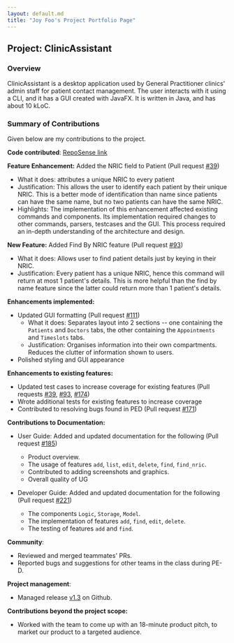 ```yaml
---
layout: default.md
title: "Joy Foo's Project Portfolio Page"
---
```


## Project: ClinicAssistant

### Overview

ClinicAssistant is a desktop application used by General Practitioner clinics' admin staff for patient contact management. The user interacts with it using a CLI, and it has a GUI created with JavaFX. It is written in Java, and has about 10 kLoC.

### Summary of Contributions

Given below are my contributions to the project.

**Code contributed**: [RepoSense link](https://nus-cs2103-ay2324s1.github.io/tp-dashboard/?search=yezkez10&breakdown=true)

**Feature Enhancement:** Added the NRIC field to Patient (Pull request [#39](https://github.com/AY2324S1-CS2103T-W09-3/tp/pull/39))
- What it does: attributes a unique NRIC to every patient
- Justification: This allows the user to identify each patient by their unique NRIC.
This is a better mode of identification than name since patients can have the same name, 
but no two patients can have the same NRIC.
- Highlights: The implementation of this enhancement affected existing commands and components. 
Its implementation required changes to other commands, parsers, testcases and the GUI.
This process required an in-depth understanding of the architecture and design.


**New Feature:** Added Find By NRIC feature (Pull request [#93](https://github.com/AY2324S1-CS2103T-W09-3/tp/pull/93))
  - What it does: Allows user to find patient details just by keying in their NRIC.
  - Justification: Every patient has a unique NRIC, hence this command will return at most 1 patient's details.
This is more helpful than the find by name feature since the latter could return more than 1 patient's details. 


**Enhancements implemented:**
- Updated GUI formatting (Pull request [#111](https://github.com/AY2324S1-CS2103T-W09-3/tp/pull/111))
  - What it does: Separates layout into 2 sections -- one containing the `Patients` and `Doctors` tabs, 
  the other containing the `Appointments` and `Timeslots` tabs.
  - Justification: Organises information into their own compartments. Reduces the clutter of information shown to users. 
- Polished styling and GUI appearance


**Enhancements to existing features:**
- Updated test cases to increase coverage for existing features (Pull requests [#39](https://github.com/AY2324S1-CS2103T-W09-3/tp/pull/39),
  [#93](https://github.com/AY2324S1-CS2103T-W09-3/tp/pull/93), 
  [#174](https://github.com/AY2324S1-CS2103T-W09-3/tp/pull/174))
- Wrote additional tests for existing features to increase coverage
- Contributed to resolving bugs found in PED (Pull request [#171](https://github.com/AY2324S1-CS2103T-W09-3/tp/pull/171))


**Contributions to Documentation:**
* User Guide: Added and updated documentation for the following (Pull request [#185](https://github.com/AY2324S1-CS2103T-W09-3/tp/pull/185))
    * Product overview.
    * The usage of features `add`, `list`, `edit`, `delete`, `find`, `find_nric`.
    * Contributed to adding screenshots and graphics.
    * Overall quality of UG
      
* Developer Guide: Added and updated documentation for the following (Pull request [#221](https://github.com/AY2324S1-CS2103T-W09-3/tp/pull/221))
    * The components `Logic`, `Storage`, `Model`.
    * The implementation of features `add`, `find`, `edit`, `delete`.
    * The testing of features `add` and `find`.


**Community**:
* Reviewed and merged teammates' PRs.
* Reported bugs and suggestions for other teams in the class during PE-D.


**Project management**:
- Managed release [v1.3](https://github.com/AY2324S1-CS2103T-W09-3/tp/releases/tag/v1.3) on Github.


**Contributions beyond the project scope:**
- Worked with the team to come up with an 18-minute product pitch, 
to market our product to a targeted audience. 
